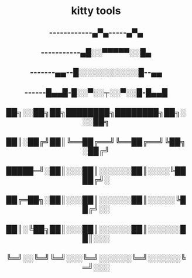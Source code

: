 <div align="center">

# kitty tools

## ------------▄▀▄-----▄▀▄
## -----------▄█░░▀▀▀▀▀░░█▄
## -------▄▄--█░░░░░░░░░░░█--▄▄
## ------█▄▄█-█░░▀░░┬░░▀░░█-█▄▄█
## ██╗░░██╗██╗████████╗████████╗██╗░░░██╗
## ██║░██╔╝██║╚══██╔══╝╚══██╔══╝╚██╗░██╔╝
## █████═╝░██║░░░██║░░░░░░██║░░░░╚████╔╝░
## ██╔═██╗░██║░░░██║░░░░░░██║░░░░░╚██╔╝░░
## ██║░╚██╗██║░░░██║░░░░░░██║░░░░░░██║░░░
## ╚═╝░░╚═╝╚═╝░░░╚═╝░░░░░░╚═╝░░░░░░╚═╝░░░
